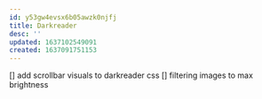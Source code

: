 ```yaml
---
id: y53gw4evsx6b05awzk0njfj
title: Darkreader
desc: ''
updated: 1637102549091
created: 1637091751153
---
```



[] add scrollbar visuals to darkreader css
[] filtering images to max brightness

